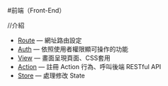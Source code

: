 #前端（Front-End）

//介紹

* [Route](Example/Front-End/Route.md) — 網址路由設定
* [Auth](Example/Front-End/Auth.md) — 依照使用者權限顯可操作的功能
* [View](Example/Front-End/View.md) — 畫面呈現頁面、CSS套用
* [Action](Example/Front-End/Action.md) — 註冊 Action 行為、呼叫後端 RESTful API
* [Store](Example/Front-End/Store.md) — 處理修改 State
